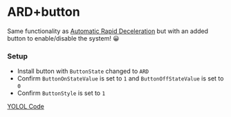# ARD+button

Same functionality as [Automatic Rapid Deceleration](https://github.com/RustyDawwwgg/Starbase/tree/main/Automatic%20Rapid%20Deceleration) but with an added button to enable/disable the system! :grinning:
### Setup
- Install button with `ButtonState` changed to `ARD`
- Confirm `ButtonOnStateValue` is set to `1` and `ButtonOffStateValue` is set to `0`
- Confirm `ButtonStyle` is set to `1`

[YOLOL Code](https://github.com/RustyDawwwgg/Starbase/blob/main/Automatic%20Rapid%20Deceleration/ARD+BButton/ARD+BButton.yolol)
